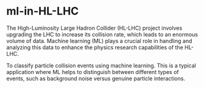 # ml-in-HL-LHC

The High-Luminosity Large Hadron Collider (HL-LHC) project involves upgrading the LHC to increase its collision rate, which leads to an enormous volume of data. Machine learning (ML) plays a crucial role in handling and analyzing this data to enhance the physics research capabilities of the HL-LHC.

To classify particle collision events using machine learning. This is a typical application where ML helps to distinguish between different types of events, such as background noise versus genuine particle interactions.
